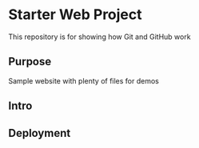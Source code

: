 # Starter Web Project

This repository is for showing how Git and GitHub work

## Purpose

Sample website with plenty of files for demos

## Intro

## Deployment
